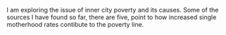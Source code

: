 I am exploring the issue of inner city poverty and its causes. Some of the sources I have found so far, there are five, point to how increased single motherhood rates contibute to the poverty line. 
